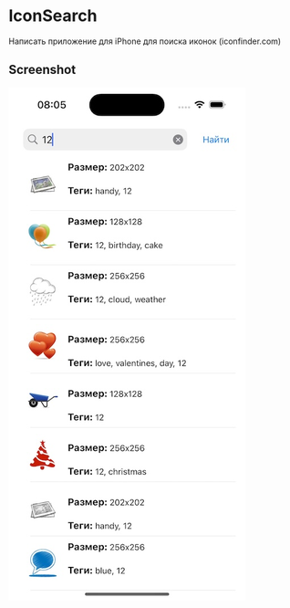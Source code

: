 # IconSearch
Написать приложение для iPhone для поиска иконок (iconfinder.com)

## Screenshot

![Screenshot1](https://github.com/Evgen-ios/iconSearch/blob/main/iconSearch/Screenshot/Image.jpg?raw=true)

